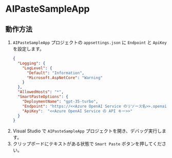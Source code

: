 # AIPasteSampleApp

## 動作方法

1. `AIPasteSampleApp` プロジェクトの `appsettings.json` に `Endpoint` と `ApiKey` を設定します。
    ```json:appsettings.json
    {
      "Logging": {
        "LogLevel": {
          "Default": "Information",
          "Microsoft.AspNetCore": "Warning"
        }
      },
      "AllowedHosts": "*",
      "SmartPasteOptions": {
        "DeploymentName": "gpt-35-turbo",
        "Endpoint": "https://<<Azure OpenAI Service のリソース名>>.openai.azure.com/",
        "ApiKey":  "<<Azure OpenAI Service の API キー>>"
      }
    }
    ```
2. Visual Studio で `AIPasteSampleApp` プロジェクトを開き、デバッグ実行します。
3. クリップボードにテキストがある状態で `Smart Paste` ボタンを押してください。